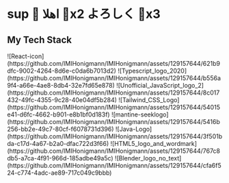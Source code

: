 <h1> sup 👋 اهلا 👋x2 よろしく 👋x3 </h1>

<h2> My Tech Stack </h2>
![React-icon](https://github.com/IMIHonigmann/IMIHonigmann/assets/129157644/621b9dfc-9002-4264-8d6e-c0da6b7013d2)
![Typescript_logo_2020](https://github.com/IMIHonigmann/IMIHonigmann/assets/129157644/b556a9f4-a66e-4ae8-8db4-32e7fd65e878)
![Unofficial_JavaScript_logo_2](https://github.com/IMIHonigmann/IMIHonigmann/assets/129157644/8c017432-49fc-4355-9c28-40e04df5b284)
![Tailwind_CSS_Logo](https://github.com/IMIHonigmann/IMIHonigmann/assets/129157644/54015e41-d6fc-4662-b901-e8b1bf0d183f)
![mantine-seeklogo](https://github.com/IMIHonigmann/IMIHonigmann/assets/129157644/5416b256-bb2e-49c7-80cf-f6078731d396)
![Java-Logo](https://github.com/IMIHonigmann/IMIHonigmann/assets/129157644/3f501bda-c17d-4a67-b2a0-dfac722d3f66)
![HTML5_logo_and_wordmark](https://github.com/IMIHonigmann/IMIHonigmann/assets/129157644/767c8db5-a7ca-4f91-966d-185adbe49a5c)
![Blender_logo_no_text](https://github.com/IMIHonigmann/IMIHonigmann/assets/129157644/cfa6f524-c774-4adc-ae89-717c049c9bbb)
